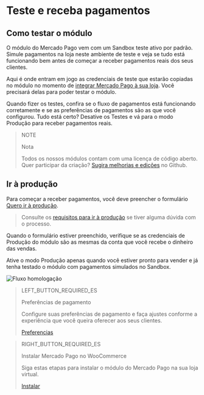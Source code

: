 # Teste e receba pagamentos

## Como testar o módulo

O módulo do Mercado Pago vem com um Sandbox teste ativo por padrão. Simule pagamentos na loja neste ambiente de teste e veja se tudo está funcionando bem antes de começar a receber pagamentos reais dos seus clientes. 

Aqui é onde entram em jogo as credenciais de teste que estarão copiadas no módulo no momento de [integrar Mercado Pago à sua loja](https://www.mercadopago.com.br/developers/pt/guides/plugins/woocommerce/integration/). Você precisará delas para poder testar o módulo.

Quando fizer os testes, confira se o fluxo de pagamentos está funcionando corretamente e se as preferências de pagamentos são as que você configurou. Tudo está certo? Desative os Testes e vá para o modo Produção para receber pagamentos reais.

> NOTE
>
> Nota
> 
> Todos os nossos módulos contam com uma licença de código aberto. Quer participar da criação? [Sugira melhorias e edições](https://github.com/mercadopago/cart-woocommerce) no Github.

## Ir à produção

Para começar a receber pagamentos, você deve preencher o formulário [Quero ir à produção](https://www.mercadopago.com/mlb/account/credentials/).

> Consulte os [requisitos para ir à produção](https://www.mercadopago.com.br/developers/pt/guides/payments/api/goto-production/) se tiver alguma dúvida com o processo.

Quando o formulário estiver preenchido, verifique se as credenciais de Produção do módulo são as mesmas da conta que você recebe o dinheiro das vendas. 

Ative o modo Produção apenas quando você estiver pronto para vender e já tenha testado o módulo com pagamentos simulados no Sandbox. 

![Fluxo homologação](/images/woocomerce/br_woo_homologacion.gif)

> LEFT_BUTTON_REQUIRED_ES
>
> Preferências de pagamento
>
> Configure suas preferências de pagamento e faça ajustes conforme a experiência que você queira oferecer aos seus clientes.
>
> [Preferencias](https://www.mercadopago.com.br/developers/pt/guides/plugins/woocommerce/receive-payments/)

> RIGHT_BUTTON_REQUIRED_ES
>
> Instalar Mercado Pago no WooCommerce
>
> Siga estas etapas para instalar o módulo do Mercado Pago na sua loja virtual.
>
> 
> [Instalar](https://www.mercadopago.com.br/developers/pt/guides/plugins/woocommerce/instalation/)